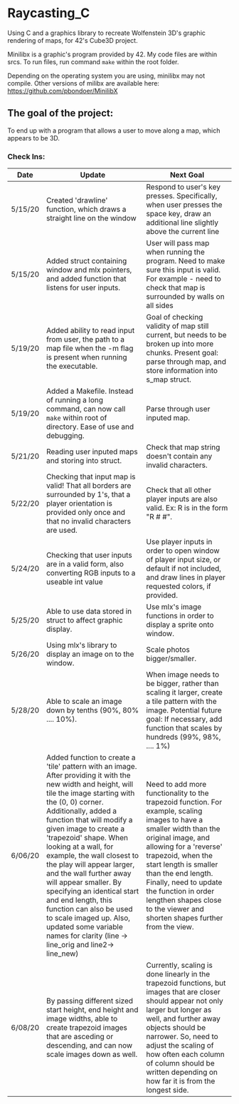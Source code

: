 # Raycasting_C
Using C and a graphics library to recreate Wolfenstein 3D's graphic rendering of maps, for 42's Cube3D project.

Minilibx is a graphic's program provided by 42. My code files are within srcs. To run files, run command `make` within the root folder.

Depending on the operating system you are using, minilibx may not compile. Other versions of milibx are available here: https://github.com/pbondoer/MinilibX

## The goal of the project:
To end up with a program that allows a user to move along a map, which appears to be 3D.
<br/>
### Check Ins:
Date         | Update                                                                 | Next Goal
------------ | ---------------------------------------------------------------------- | ----------------
5/15/20      | Created 'drawline' function, which draws a straight line on the window | Respond to user's key presses. Specifically, when user presses the space key, draw an additional line slightly above the current line
5/15/20      | Added struct containing window and mlx pointers, and added function that listens for user inputs. | User will pass map when running the program. Need to make sure this input is valid. For example - need to check that map is surrounded by walls on all sides
5/19/20      | Added ability to read input from user, the path to a map file when the -m flag is present when running the executable. | Goal of checking validity of map still current, but needs to be broken up into more chunks. Present goal: parse through map, and store information into s_map struct.
5/19/20      | Added a Makefile. Instead of running a long command, can now call `make` within root of directory. Ease of use and debugging.                                                                    | Parse through user inputed map.
5/21/20      | Reading user inputed maps and storing into struct.                     | Check that map string doesn't contain any invalid characters.
5/22/20      | Checking that input map is valid! That all borders are surrounded by 1's, that a player orientation is provided only once and that no invalid characters are used.                           | Check that all other player inputs are also valid. Ex: R is in the form "R # #".
5/24/20      | Checking that user inputs are in a valid form, also converting RGB inputs to a useable int value | Use player inputs in order to open window of player input size, or default if not included, and draw lines in player requested colors, if provided.
5/25/20      | Able to use data stored in struct to affect graphic display.           | Use mlx's image functions in order to display a sprite onto window.
5/26/20      | Using mlx's library to display an image on to the window.              | Scale photos bigger/smaller.
5/28/20      | Able to scale an image down by tenths (90%, 80% .... 10%).             | When image needs to be bigger, rather than scaling it larger, create a tile pattern with the image. Potential future goal: If necessary, add function that scales by hundreds (99%, 98%, .... 1%)
6/06/20      | Added function to create a 'tile' pattern with an image. After providing it with the new width and height, will tile the image starting with the (0, 0) corner. Additionally, added a function that will modify a given image to create a 'trapezoid' shape. When looking at a wall, for example, the wall closest to the play will appear larger, and the wall further away will appear smaller. By specifying an identical start and end length, this function can also be used to scale imaged up. Also, updated some variable names for clarity (line -> line_orig and line2-> line_new)| Need to add more functionality to the trapezoid function. For example, scaling images to have a smaller width than the original image, and allowing for a 'reverse' trapezoid, when the start length is smaller than the end length. Finally, need to update the function in order lengthen shapes close to the viewer and shorten shapes further from the view.
6/08/20      | By passing different sized start height, end height and image widths, able to create trapezoid images that are asceding or descending, and can now scale images down as well.                    | Currently, scaling is done linearly in the trapezoid functions, but images that are closer should appear not only larger but longer as well, and further away objects should be narrower. So, need to adjust the scaling of how often each column of column should be written depending on how far it is from the longest side.
